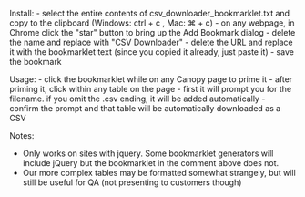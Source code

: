   Install:
    - select the entire contents of csv_downloader_bookmarklet.txt and copy to the clipboard (Windows: ctrl + c , Mac: ⌘ + c)
    - on any webpage, in Chrome click the "star" button to bring up the Add Bookmark dialog
    - delete the name and replace with "CSV Downloader"
    - delete the URL and replace it with the bookmarklet text (since you copied it already, just paste it)
    - save the bookmark

  Usage:
    - click the bookmarklet while on any Canopy page to prime it
    - after priming it, click within any table on the page
    - first it will prompt you for the filename. if you omit the .csv ending, it will be added automatically
    - confirm the prompt and that table will be automatically downloaded as a CSV

  Notes:
  - Only works on sites with jquery. Some bookmarklet generators will include jQuery but the bookmarklet in the comment above does not.
  - Our more complex tables may be formatted somewhat strangely, but will still be useful for QA (not presenting to customers though)
